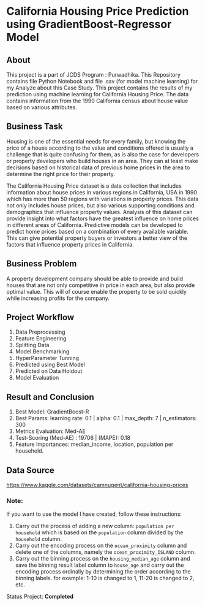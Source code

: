 # **California Housing Price Prediction using GradientBoost-Regressor Model**
## About
This project is a part of JCDS Program : Purwadhika. This Repository contains file Python Notebook and file .sav (for model machine learning) for my Analyze about this Case Study. This project contains the results of my prediction using machine learning for California Housing Price. The data contains information from the 1990 California census about house value based on various attributes.

## Business Task
Housing is one of the essential needs for every family, but knowing the price of a house according to the value and conditions offered is usually a challenge that is quite confusing for them, as is also the case for developers or property developers who build houses in an area. They can at least make decisions based on historical data of previous home prices in the area to determine the right price for their property.

The California Housing Price dataset is a data collection that includes information about house prices in various regions in California, USA in 1990 which has more than 50 regions with variations in property prices. This data not only includes house prices, but also various supporting conditions and demographics that influence property values. Analysis of this dataset can provide insight into what factors have the greatest influence on home prices in different areas of California. Predictive models can be developed to predict home prices based on a combination of every available variable. This can give potential property buyers or investors a better view of the factors that influence property prices in California.

## Business Problem
A property development company should be able to provide and build houses that are not only competitive in price in each area, but also provide optimal value. This will of course enable the property to be sold quickly while increasing profits for the company.

## Project Workflow
1. Data Preprocessing
2. Feature Engineering
3. Splitting Data
4. Model Benchmarking
5. HyperParameter Tunning
6. Predicted using Best Model
7. Predicted on Data Holdout
8. Model Evaluation
   
## Result and Conclusion
1. Best Model: GradientBoost-R
2. Best Params: learning rate: 0.1 | alpha: 0.1 | max_depth: 7 | n_estimators: 300
3. Metrics Evaluation: Med-AE
4. Test-Scoring (Med-AE) : 19706 | (MAPE): 0.18
5. Feature Importances: median_income, location, population per household.

## Data Source
https://www.kaggle.com/datasets/camnugent/california-housing-prices

### Note: 
If you want to use the model I have created, follow these instructions:
1. Carry out the process of adding a new column: `population per household` which is based on the `population` column divided by the `household` column.
2. Carry out the encoding process on the `ocean_proximity` column and delete one of the columns, namely the `ocean_proximity_ISLAND` column.
3. Carry out the binning process on the `housing_median_age` column and save the binning result label column to `house_age` and carry out the encoding process ordinally by determining the order according to the binning labels. for example: 1-10 is changed to 1, 11-20 is changed to 2, etc.

Status Project: **Completed**
